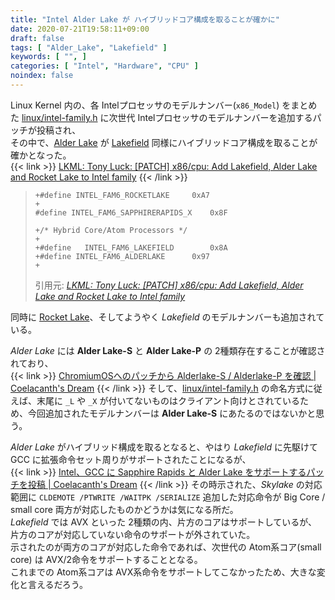 ```yaml
---
title: "Intel Alder Lake が ハイブリッドコア構成を取ることが確かに"
date: 2020-07-21T19:58:11+09:00
draft: false
tags: [ "Alder_Lake", "Lakefield" ]
keywords: [ "", ]
categories: [ "Intel", "Hardware", "CPU" ]
noindex: false
---
```


Linux Kernel 内の、各 Intelプロセッサのモデルナンバー(`x86_Model`) をまとめた [linux/intel-family.h](https://github.com/torvalds/linux/blob/master/arch/x86/include/asm/intel-family.h) に次世代 Intelプロセッサのモデルナンバーを追加するパッチが投稿され、  
その中で、[Alder Lake](/tags/alder_lake) が [Lakefield](/tags/lakefield) 同様にハイブリッドコア構成を取ることが確かとなった。  
{{< link >}} [LKML: Tony Luck: [PATCH] x86/cpu: Add Lakefield, Alder Lake and Rocket Lake to Intel family](https://lkml.org/lkml/2020/7/21/17) {{< /link >}}

   >     +#define INTEL_FAM6_ROCKETLAKE		0xA7
   >     +
   >     #define INTEL_FAM6_SAPPHIRERAPIDS_X	0x8F
   > 
   >     +/* Hybrid Core/Atom Processors */
   >     +
   >     +#define	INTEL_FAM6_LAKEFIELD		0x8A
   >     +#define INTEL_FAM6_ALDERLAKE		0x97
   >     +
   >
   > 引用元: <cite>[LKML: Tony Luck: [PATCH] x86/cpu: Add Lakefield, Alder Lake and Rocket Lake to Intel family](https://lkml.org/lkml/2020/7/21/17)</cite>

同時に [Rocket Lake](/tags/rocket_lake)、そしてようやく *Lakefield* のモデルナンバーも追加されている。  

*Alder Lake* には **Alder Lake-S** と **Alder Lake-P** の 2種類存在することが確認されており、  
{{< link >}} [ChromiumOSへのパッチから Alderlake-S / Alderlake-P を確認 | Coelacanth's Dream](/posts/2020/05/01/vboot-code-add-alderlake/) {{< /link >}}
そして、[linux/intel-family.h](https://github.com/torvalds/linux/blob/master/arch/x86/include/asm/intel-family.h) の命名方式に従えば、末尾に `_L` や `_X` が付いてないものはクライアント向けとされているため、今回追加されたモデルナンバーは **Alder Lake-S** にあたるのではないかと思う。  

*Alder Lake* がハイブリッド構成を取るとなると、やはり *Lakefield* に先駆けて GCC に拡張命令セット周りがサポートされたことになるが、  
{{< link >}} [Intel、GCC に Sapphire Rapids と Alder Lake をサポートするパッチを投稿 | Coelacanth's Dream](/posts/2020/07/10/intel-gcc-patch-spr-adl/) {{< /link >}}
その時示された、*Skylake* の対応範囲に `CLDEMOTE /PTWRITE /WAITPK /SERIALIZE` 追加した対応命令が Big Core / small core 両方が対応したものかどうかは気になる所だ。  
*Lakefield* では AVX といった 2種類の内、片方のコアはサポートしているが、片方のコアが対応していない命令のサポートが外されていた。  
示されたのが両方のコアが対応した命令であれば、次世代の Atom系コア(small core) は AVX/2命令をサポートすることとなる。  
これまでの Atom系コアは AVX系命令をサポートしてこなかったため、大きな変化と言えるだろう。  
